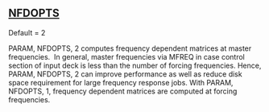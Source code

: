 ## [NFDOPTS](https://nexus.hexagon.com/documentationcenter/bundle/MSC_Nastran_2022.4/page/Nastran_Combined_Book/qrg/parameters/TOC.NFDOPTS.xhtml)

Default = 2

PARAM, NFDOPTS, 2 computes frequency dependent matrices at master frequencies.  In general, master frequencies via MFREQ in case control section of input deck is less than the number of forcing frequencies. Hence, PARAM, NFDOPTS, 2 can improve performance as well as reduce disk space requirement for large frequency response jobs. With PARAM, NFDOPTS, 1, frequency dependent matrices are computed at forcing frequencies.

